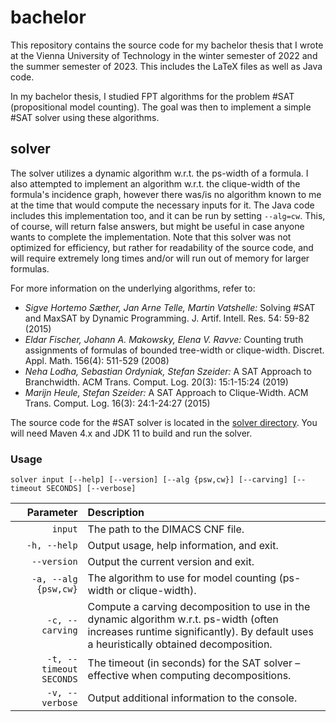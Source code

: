 # bachelor

This repository contains the source code for my bachelor thesis that I wrote at the Vienna University of Technology in the winter semester of 2022 and the summer semester of 2023.
This includes the LaTeX files as well as Java code.

In my bachelor thesis, I studied FPT algorithms for the problem #SAT (propositional model counting). The goal was then to implement a simple #SAT solver using these algorithms.

## solver

The solver utilizes a dynamic algorithm w.r.t. the ps-width of a formula. I also attempted to implement an algorithm w.r.t. the clique-width of the formula's incidence graph, however there was/is no algorithm known to me at the time that would compute the necessary inputs for it.
The Java code includes this implementation too, and it can be run by setting `--alg=cw`.
This, of course, will return false answers, but might be useful in case anyone wants to complete the implementation.
Note that this solver was not optimized for efficiency, but rather for readability of the source code, and will require extremely long times and/or will run out of memory for larger formulas.

For more information on the underlying algorithms, refer to:
- *Sigve Hortemo Sæther, Jan Arne Telle, Martin Vatshelle:* Solving #SAT and MaxSAT by Dynamic Programming. J. Artif. Intell. Res. 54: 59-82 (2015)
- *Eldar Fischer, Johann A. Makowsky, Elena V. Ravve:* Counting truth assignments of formulas of bounded tree-width or clique-width. Discret. Appl. Math. 156(4): 511-529 (2008)
- *Neha Lodha, Sebastian Ordyniak, Stefan Szeider:* A SAT Approach to Branchwidth. ACM Trans. Comput. Log. 20(3): 15:1-15:24 (2019)
- *Marijn Heule, Stefan Szeider:* A SAT Approach to Clique-Width. ACM Trans. Comput. Log. 16(3): 24:1-24:27 (2015)

The source code for the #SAT solver is located in the [solver directory](solver/). You will need Maven 4.x and JDK 11 to build and run the solver.

### Usage

```
solver input [--help] [--version] [--alg {psw,cw}] [--carving] [--timeout SECONDS] [--verbose]
```
| Parameter | Description
| --: | :----
| `input` | The path to the DIMACS CNF file.
| `-h, --help` | Output usage, help information, and exit.
| `--version` | Output the current version and exit.
| `-a, --alg {psw,cw}` | The algorithm to use for model counting (ps-width or clique-width).
| `-c, --carving` | Compute a carving decomposition to use in the dynamic algorithm w.r.t. ps-width (often increases runtime significantly). By default uses a heuristically obtained decomposition.
| `-t, --timeout SECONDS` | The timeout (in seconds) for the SAT solver – effective when computing decompositions.
| `-v, --verbose` | Output additional information to the console.
